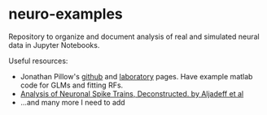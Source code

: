 # neuro-examples

Repository to organize and document analysis of real and simulated neural data in Jupyter Notebooks.

Useful resources: 

* Jonathan Pillow's [github](https://github.com/pillowlab) and [laboratory](http://pillowlab.princeton.edu/) pages. Have example matlab code for GLMs and fitting RFs.
* [Analysis of Neuronal Spike Trains, Deconstructed. by Aljadeff et al](https://www.ncbi.nlm.nih.gov/pubmed/27477016)
* ...and many more I need to add
